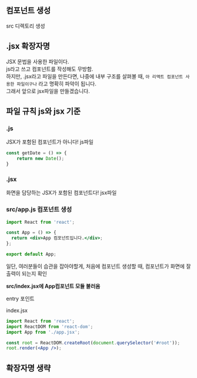 ## 컴포넌트 생성

src 디렉토리 생성

## .jsx 확장자명

JSX 문법을 사용한 파일이다.  
js라고 쓰고 컴포넌트를 작성해도 무방함.  
하지만, .jsx라고 파일을 만든다면, 나중에 내부 구조를 살펴볼 때,
`아 리액트 컴포넌트 사용한 파일이구나` 라고 명확히 파악이 됩니다.  
그래서 앞으로 jsx파일을 만들겠습니다.  

## 파일 규칙 js와 jsx 기준

### .js

JSX가 포함된 컴포넌트가 아니다! js파일

```js
const getDate = () => {
    return new Date();
}
```

### .jsx

화면을 담당하는 JSX가 포함된 컴포넌트다! jsx파일

### src/app.js 컴포넌트 생성

```jsx
import React from 'react';

const App = () => {
  return <div>App 컴포넌트입니다.</div>;
};

export default App;
```

일단, 여러분들이 습관을 잡아야할게, 처음에 컴포넌트 생성할 때, 컴포넌트가 화면에 잘 출력이 되는지 확인

**src/index.jsx에 App컴포넌트 모듈 불러옴**

entry 포인트

index.jsx

```jsx
import React from 'react';
import ReactDOM from 'react-dom';
import App from './app.jsx';

const root = ReactDOM.createRoot(document.querySelector('#root'));
root.render(<App />);
```

## 확장자명 생략

